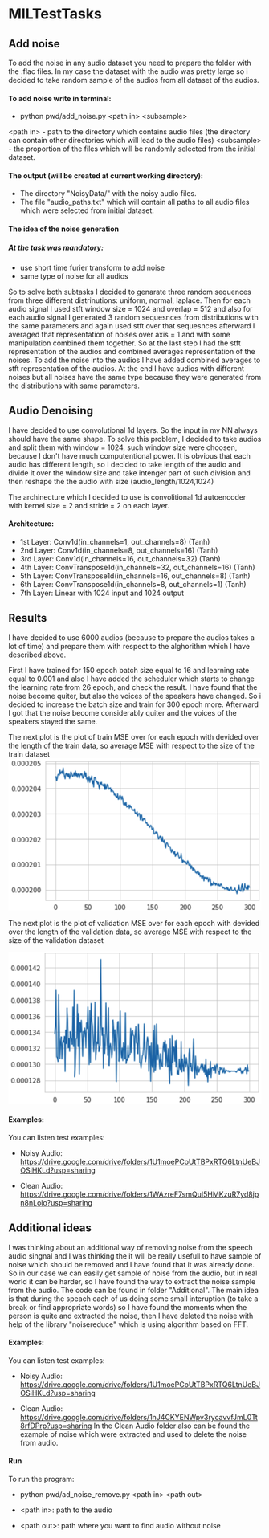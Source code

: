 # MILTestTasks
## Add noise
To add the noise in any audio dataset you need to prepare the folder with the .flac files.
In my case the dataset with the audio was pretty large so i decided to take random sample of the audios from all dataset of the audios.

#### To add noise write in terminal:
 - python  pwd/add_noise.py \<path in\> \<subsample\>

\<path in\> - path to the directory which contains audio files (the directory can contain other directories which will lead to the audio files)
\<subsample\> - the proportion of the files which will be randomly selected from the initial dataset.
#### The output (will be created at current working directory):
 - The directory "NoisyData/" with the noisy audio files.
 - The file "audio_paths.txt" which will contain all paths to all audio files which were selected from initial dataset.

 #### The idea of the noise generation
 ##### At the task was mandatory: 
 - use short time furier transform to add noise
 - same type of noise for all audios

 So to solve both subtasks I decided to genarate three random sequences from three different distrinutions: uniform, normal, laplace. Then for each audio signal I used stft window size = 1024 and overlap = 512 and also for each audio signal I generated 3 random sequesnces from distributions with the same parameters and again used stft over that sequesnces afterward I averaged that representation of noises over axis = 1 and with some manipulation combined them together. So at the last step I had the stft representation of the audios and combined averages representation of the noises. To add the noise into the audios I have added combined averages to stft representation of the audios. At the end I have audios with different noises but all noises have the same type because they were generated from the distributions with same parameters.
 
 
 ## Audio Denoising
 I have decided to use convolutional 1d layers. So the input in my NN always should have the same shape. To solve this problem, I decided to take audios and split them with window = 1024, such window size were choosen, because I don't have much computentional power. It is obvious that each audio has different length, so I decided to take length of the audio and divide it over the window size and take intenger part of such division and then reshape the the audio with size (audio_length/1024,1024)

The archinecture which I decided to use is convolitional 1d autoencoder with kernel size = 2 and stride = 2 on each layer. 
#### Architecture:
- 1st Layer: Conv1d(in_channels=1, out_channels=8)            (Tanh)
- 2nd Layer: Conv1d(in_channels=8, out_channels=16)           (Tanh)
- 3rd Layer: Conv1d(in_channels=16, out_channels=32)          (Tanh)
- 4th Layer: ConvTranspose1d(in_channels=32, out_channels=16) (Tanh)
- 5th Layer: ConvTranspose1d(in_channels=16, out_channels=8)  (Tanh)
- 6th Layer: ConvTranspose1d(in_channels=8, out_channels=1)   (Tanh)
- 7th Layer: Linear with 1024 input and 1024 output

## Results 
I have decided to use 6000 audios (because to prepare the audios takes a lot of time) and prepare them with respect to the alghorithm which I have described above. 

First I have trained for 150 epoch batch size equal to 16 and learning rate equal to 0.001 and also I have added the scheduler which starts to change the learning rate from 26 epoch, and check the result. I have found that the noise become quiter, but also the voices of the speakers have changed. So i decided to increase the batch size and train for 300 epoch more. Afterward I got that the noise become considerably quiter and the voices of the speakers stayed the same. 

The next plot is the plot of train MSE over for each epoch with devided over the length of the train data, so average MSE with respect to the size of the train dataset
![Train](train.jpg)

The next plot is the plot of validation MSE over for each epoch with devided over the length of the validation data, so average MSE with respect to the size of the validation dataset

![Validation](val.jpg)

#### Examples:
You can listen test examples:

- Noisy Audio: https://drive.google.com/drive/folders/1U1moePCoUtTBPxRTQ6LtnUeBJOSiHKLd?usp=sharing

- Clean Audio: https://drive.google.com/drive/folders/1WAzreF7smQuI5HMKzuR7yd8jpn8nLolo?usp=sharing

## Additional ideas
I was thinking about an additional way of removing noise from the speech audio singnal and I was thinking the it will be really usefull to have sample of noise which should be removed and I have found that it was already done. So in our case we can easily get sample of noise from the audio, but in real world it can be harder, so I have found the way to extract the noise sample from the audio. The code can be found in folder "Additional". The main idea is that during the speach each of us doing some small interuption (to take a break or find appropriate words) so I have found the moments when the person is quite
and extracted the noise, then I have deleted the noise with help of the library "noisereduce" which is using algorithm based on FFT.

#### Examples:
You can listen test examples:
- Noisy Audio: https://drive.google.com/drive/folders/1U1moePCoUtTBPxRTQ6LtnUeBJOSiHKLd?usp=sharing

- Clean Audio: https://drive.google.com/drive/folders/1nJ4CKYENWpv3rycavvfJmL0Tt8rfDPrp?usp=sharing
In the Clean Audio folder also can be found the example of noise which were extracted and used to delete the noise from audio.
#### Run
To run the program:

- python  pwd/ad_noise_remove.py \<path in\> \<path out\>

- \<path in\>: path to the audio
- \<path out\>: path where you want to find audio without noise
